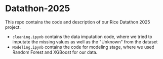 # Datathon-2025
This repo contains the code and description of our Rice Datathon 2025 project. 

- `cleaning.ipynb` contains the data imputation code, where we tried to imputate the missing values as well as the "Unknown" from the dataset
- `Modeling.ipynb` contains the code for modeling stage, where we used Random Forest and XGBoost for our data.
